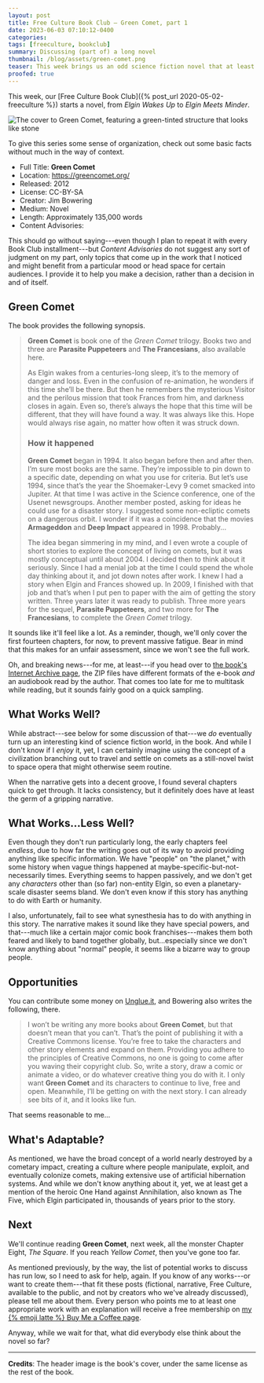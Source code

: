 ```yaml
---
layout: post
title: Free Culture Book Club — Green Comet, part 1
date: 2023-06-03 07:10:12-0400
categories:
tags: [freeculture, bookclub]
summary: Discussing (part of) a long novel
thumbnail: /blog/assets/green-comet.png
teaser: This week brings us an odd science fiction novel that at least starts in the extreme abstract.
proofed: true
---
```


This week, our [Free Culture Book Club]({% post_url 2020-05-02-freeculture %}) starts a novel, from *Elgin Wakes Up* to *Elgin Meets Minder*.

![The cover to Green Comet, featuring a green-tinted structure that looks like stone](/blog/assets/green-comet.png "Seems fairly literal, but sure.")

To give this series some sense of organization, check out some basic facts without much in the way of context.

 * Full Title:  **Green Comet**
 * Location:  <https://greencomet.org/>
 * Released:  2012
 * License:  CC-BY-SA
 * Creator:  Jim Bowering
 * Medium:  Novel
 * Length:  Approximately 135,000 words
 * Content Advisories:  

This should go without saying---even though I plan to repeat it with every Book Club installment---but *Content Advisories* do not suggest any sort of judgment on my part, only topics that come up in the work that I noticed and might benefit from a particular mood or head space for certain audiences.  I provide it to help you make a decision, rather than a decision in and of itself.

## Green Comet

The book provides the following synopsis.

 > **Green Comet** is book one of the *Green Comet* trilogy.  Books two and three are **Parasite Puppeteers** and **The Francesians**, also available here.
 >
 > As Elgin wakes from a centuries-long sleep, it’s to the memory of danger and loss. Even in the confusion of re-animation, he wonders if this time she’ll be there. But then he remembers the mysterious Visitor and the perilous mission that took Frances from him, and darkness closes in again. Even so, there’s always the hope that this time will be different, that they will have found a way. It was always like this. Hope would always rise again, no matter how often it was struck down.
 >
 > ### How it happened
 >
 > **Green Comet** began in 1994. It also began before then and after then. I’m sure most books are the same. They’re impossible to pin down to a specific date, depending on what you use for criteria. But let’s use 1994, since that’s the year the Shoemaker-Levy 9 comet smacked into Jupiter. At that time I was active in the Science conference, one of the Usenet newsgroups. Another member posted, asking for ideas he could use for a disaster story. I suggested some non-ecliptic comets on a dangerous orbit. I wonder if it was a coincidence that the movies **Armageddon** and **Deep Impact** appeared in 1998. Probably...
 >
 > The idea began simmering in my mind, and I even wrote a couple of short stories to explore the concept of living on comets, but it was mostly conceptual until about 2004. I decided then to think about it seriously. Since I had a menial job at the time I could spend the whole day thinking about it, and jot down notes after work. I knew I had a story when Elgin and Frances showed up. In 2009, I finished with that job and that’s when I put pen to paper with the aim of getting the story written. Three years later it was ready to publish. Three more years for the sequel, **Parasite Puppeteers**, and two more for **The Francesians**, to complete the *Green Comet* trilogy.

It sounds like it'll feel like a lot.  As a reminder, though, we'll only cover the first fourteen chapters, for now, to prevent massive fatigue.  Bear in mind that this makes for an unfair assessment, since we won't see the full work.

Oh, and breaking news---for me, at least---if you head over to [the book's Internet Archive page](https://archive.org/details/GreenComet), the ZIP files have different formats of the e-book *and* an audiobook read by the author.  That comes too late for me to multitask while reading, but it sounds fairly good on a quick sampling.

## What Works Well?

While abstract---see below for some discussion of that---we *do* eventually turn up an interesting kind of science fiction world, in the book.  And while I don't know if I *enjoy* it, yet, I can certainly imagine using the concept of a civilization branching out to travel and settle on comets as a still-novel twist to space opera that might otherwise seem routine.

When the narrative gets into a decent groove, I found several chapters quick to get through.  It lacks consistency, but it definitely does have at least the germ of a gripping narrative.

## What Works...Less Well?

Even though they don't run particularly long, the early chapters feel *endless*, due to how far the writing goes out of its way to avoid providing anything like specific information.  We have "people" on "the planet," with some history when vague things happened at maybe-specific-but-not-necessarily times.  Everything seems to happen passively, and we don't get any *characters* other than (so far) non-entity Elgin, so even a planetary-scale disaster seems bland.  We don't even know if this story has anything to do with Earth or humanity.

I also, unfortunately, fail to see what synesthesia has to do with anything in this story.  The narrative makes it sound like they have special powers, and that---much like a certain major comic book franchises---makes them both feared and likely to band together globally, but...especially since we don't know anything about "normal" people, it seems like a bizarre way to group people.

## Opportunities

You can contribute some money on [Unglue.it](https://unglue.it/work/128673/), and Bowering also writes the following, there.

 > I won’t be writing any more books about **Green Comet**, but that doesn’t mean that you can’t. That’s the point of publishing it with a Creative Commons license. You’re free to take the characters and other story elements and expand on them. Providing you adhere to the principles of Creative Commons, no one is going to come after you waving their copyright club. So, write a story, draw a comic or animate a video, or do whatever creative thing you do with it. I only want **Green Comet** and its characters to continue to live, free and open. Meanwhile, I’ll be getting on with the next story. I can already see bits of it, and it looks like fun.

That seems reasonable to me...

## What's Adaptable?

As mentioned, we have the broad concept of a world nearly destroyed by a cometary impact, creating a culture where people manipulate, exploit, and eventually colonize comets, making extensive use of artificial hibernation systems.  And while we don't know anything about it, yet, we at least get a mention of the heroic One Hand against Annihilation, also known as The Five, which Elgin participated in, thousands of years prior to the story.

## Next

We'll continue reading **Green Comet**, next week, all the monster Chapter Eight, *The Square*.  If you reach *Yellow Comet*, then you've gone too far.

As mentioned previously, by the way, the list of potential works to discuss has run low, so I need to ask for help, again.  If you know of any works---or want to create them---that fit these posts (fictional, narrative, Free Culture, available to the public, and not by creators who we've already discussed), please tell me about them.  Every person who points me to at least one appropriate work with an explanation will receive a free membership on [my {% emoji latte %} Buy Me a Coffee page](https://buymeacoffee.com/jcolag).

Anyway, while we wait for that, what did everybody else think about the novel so far?

* * *

**Credits**:  The header image is the book's cover, under the same license as the rest of the book.
